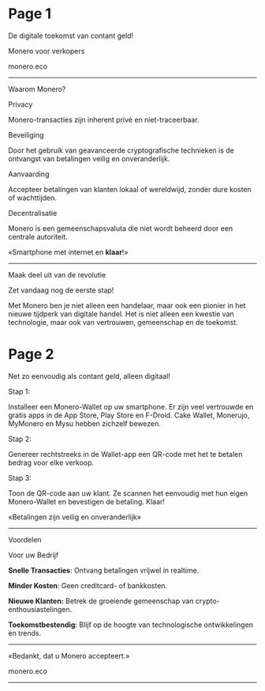 # Page 1

De digitale toekomst van contant geld!

Monero voor verkopers

monero.eco

---

Waarom Monero?

Privacy

Monero-transacties zijn inherent privé en niet-traceerbaar.

Beveiliging

Door het gebruik van geavanceerde cryptografische technieken is de ontvangst van betalingen veilig en onveranderlijk.

Aanvaarding

Accepteer betalingen van klanten lokaal of wereldwijd, zonder dure kosten of wachttijden.

Decentralisatie

Monero is een gemeenschapsvaluta die niet wordt beheerd door een centrale autoriteit.

«Smartphone met internet en **klaar**!»

---

Maak deel uit van de revolutie

Zet vandaag nog de eerste stap!

Met Monero ben je niet alleen een handelaar, maar ook een pionier in het nieuwe tijdperk van digitale handel. Het is niet alleen een kwestie van technologie, maar ook van vertrouwen, gemeenschap en de toekomst.

# Page 2

Net zo eenvoudig als contant geld, alleen digitaal!

Stap 1:

Installeer een Monero-Wallet op uw smartphone. Er zijn veel vertrouwde en gratis apps in de App Store, Play Store en F-Droid. Cake Wallet, Monerujo, MyMonero en Mysu hebben zichzelf bewezen.

Stap 2:

Genereer rechtstreeks in de Wallet-app een QR-code met het te betalen bedrag voor elke verkoop.

Stap 3:

Toon de QR-code aan uw klant. Ze scannen het eenvoudig met hun eigen Monero-Wallet en bevestigen de betaling. Klaar!

«Betalingen zijn veilig en onveranderlijk»

---

Voordelen

Voor uw Bedrijf

**Snelle Transacties**: Ontvang betalingen vrijwel in realtime.

**Minder Kosten**: Geen creditcard- of bankkosten.

**Nieuwe Klanten:** Betrek de groeiende gemeenschap van crypto-enthousiastelingen.

**Toekomstbestendig**: Blijf op de hoogte van technologische ontwikkelingen en trends.

---

«Bedankt,
dat u Monero accepteert.»

monero.eco

---

